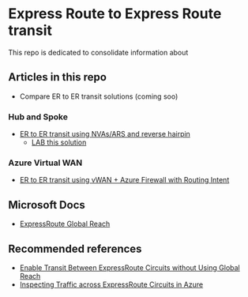 # Express Route to Express Route transit

This repo is dedicated to consolidate information about 

## Articles in this repo

- Compare ER to ER transit solutions (coming soo)

### Hub and Spoke
- [ER to ER transit using NVAs/ARS and reverse hairpin](https://github.com/dmauser/azure-expressroute/tree/main/er-to-er-transit/ars)
    - [LAB this solution](https://github.com/dmauser/azure-expressroute/tree/main/er-to-er-transit/ars/lab)

### Azure Virtual WAN
- [ER to ER transit using vWAN + Azure Firewall with Routing Intent](https://github.com/dmauser/azure-expressroute/tree/main/er-to-er-transit/vwan)


## Microsoft Docs

- [ExpressRoute Global Reach](https://docs.microsoft.com/en-us/azure/expressroute/expressroute-global-reach)

## Recommended references

- [Enable Transit Between ExpressRoute Circuits without Using Global Reach](https://github.com/jocortems/azurehybridnetworking/tree/main/ExpressRoute-Transit-with-Azure-RouteServer)
- [Inspecting Traffic across ExpressRoute Circuits in Azure](https://github.com/jocortems/azurehybridnetworking/tree/main/Inspect-Traffic-Between-ExpressRoute-Circuits)
